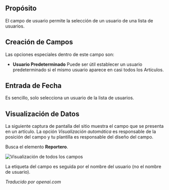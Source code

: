 <!-- Filename: J3.x:Adding_custom_fields/User_Field / Display title: Campo de usuario -->

## Propósito

El campo de usuario permite la selección de un usuario de una lista de usuarios.


## Creación de Campos

Las opciones especiales dentro de este campo son:

- **Usuario Predeterminado** Puede ser útil establecer un usuario predeterminado si el mismo usuario
aparece en casi todos los Artículos.

## Entrada de Fecha

Es sencillo, solo selecciona un usuario de la lista de usuarios.


## Visualización de Datos

La siguiente captura de pantalla del sitio muestra el campo que se presenta en un artículo. La opción *Visualización automática* es responsable de la posición del campo y tu plantilla es responsable del diseño del campo.

Busca el elemento **Reportero**.

![Visualización de todos los campos](../../../en/images/fields/fields-display.png "Visualización de Campos")

La etiqueta del campo es seguida por el nombre del usuario (no el nombre de usuario).

*Traducido por openai.com*


